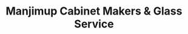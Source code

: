 ---
title: "Manjimup Cabinet Makers & Glass Service"
url: /manjimup/manjimup-cabinet-makers-und-glass-service/
shop: Allgemein
---
